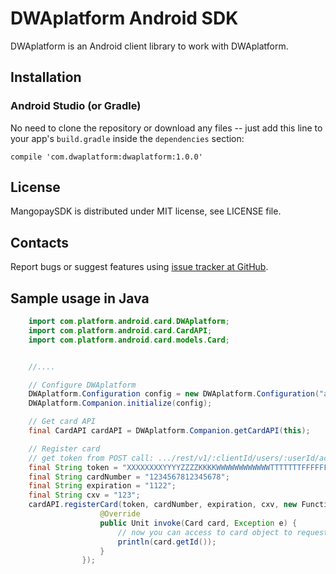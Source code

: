 DWAplatform Android SDK
=================================================
DWAplatform is an Android client library to work with DWAplatform.

Installation
-------------------------------------------------

### Android Studio (or Gradle)

No need to clone the repository or download any files -- just add this line to your app's `build.gradle` inside the `dependencies` section:

    compile 'com.dwaplatform:dwaplatform:1.0.0'


License
-------------------------------------------------
MangopaySDK is distributed under MIT license, see LICENSE file.


Contacts
-------------------------------------------------
Report bugs or suggest features using
[issue tracker at GitHub](https://github.com/DWAplatform/dwaplatform-sdk-android).


Sample usage in Java
-------------------------------------------------
```java
    import com.platform.android.card.DWAplatform;
	import com.platform.android.card.CardAPI;
	import com.platform.android.card.models.Card;


    //....

    // Configure DWAplatform
    DWAplatform.Configuration config = new DWAplatform.Configuration("api.sandbox.dwaplatform.com", true);
    DWAplatform.Companion.initialize(config);

    // Get card API
    final CardAPI cardAPI = DWAplatform.Companion.getCardAPI(this);

    // Register card
	// get token from POST call: .../rest/v1/:clientId/users/:userId/accounts/:accountId/cards
    final String token = "XXXXXXXXYYYYZZZZKKKKWWWWWWWWWWWWTTTTTTTFFFFFFF....";
    final String cardNumber = "1234567812345678";
    final String expiration = "1122";
    final String cxv = "123";
	cardAPI.registerCard(token, cardNumber, expiration, cxv, new Function2<Card, Exception, Unit>() {
                    @Override
                    public Unit invoke(Card card, Exception e) {
                    	// now you can access to card object to request cashin, etc.
                    	println(card.getId());
                    }
                });



```
